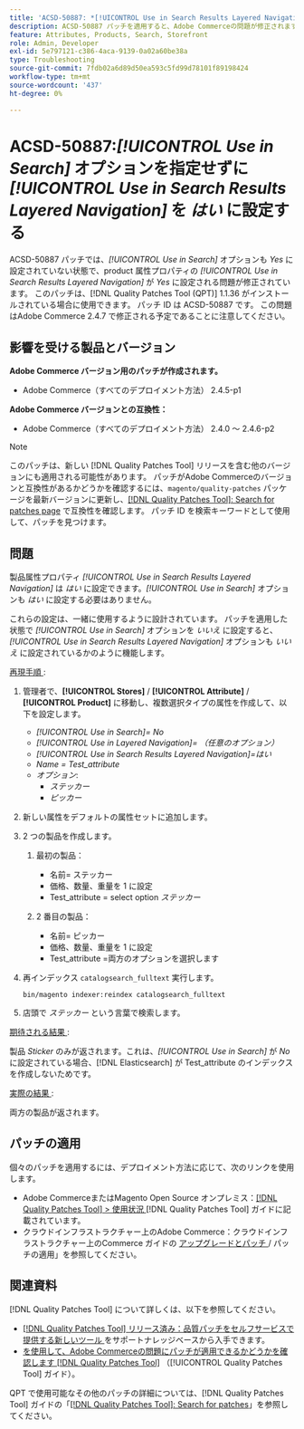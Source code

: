 ```yaml
---
title: 'ACSD-50887: *[!UICONTROL Use in Search Results Layered Navigation]* オプションを指定せずに*[!UICONTROL Use in Search]*を [ はい ] に設定'
description: ACSD-50887 パッチを適用すると、Adobe Commerceの問題が修正されます。この問題では、*[!UICONTROL Use in Search]* オプションも*Yes*に設定されていない場合に、product 属性プロパティ*[!UICONTROL Use in Search Results Layered Navigation]*を*Yes*に設定できます。
feature: Attributes, Products, Search, Storefront
role: Admin, Developer
exl-id: 5e797121-c386-4aca-9139-0a02a60be38a
type: Troubleshooting
source-git-commit: 7fdb02a6d89d50ea593c5fd99d78101f89198424
workflow-type: tm+mt
source-wordcount: '437'
ht-degree: 0%

---
```


# ACSD-50887:*[!UICONTROL Use in Search]* オプションを指定せずに *[!UICONTROL Use in Search Results Layered Navigation]* を *はい* に設定する

ACSD-50887 パッチでは、*[!UICONTROL Use in Search]* オプションも *Yes* に設定されていない状態で、product 属性プロパティの *[!UICONTROL Use in Search Results Layered Navigation]* が *Yes* に設定される問題が修正されています。 このパッチは、[!DNL Quality Patches Tool (QPT)] 1.1.36 がインストールされている場合に使用できます。 パッチ ID は ACSD-50887 です。 この問題はAdobe Commerce 2.4.7 で修正される予定であることに注意してください。

## 影響を受ける製品とバージョン

**Adobe Commerce バージョン用のパッチが作成されます。**

* Adobe Commerce（すべてのデプロイメント方法） 2.4.5-p1

**Adobe Commerce バージョンとの互換性：**

* Adobe Commerce（すべてのデプロイメント方法） 2.4.0 ～ 2.4.6-p2

>[!NOTE]
>
>このパッチは、新しい [!DNL Quality Patches Tool] リリースを含む他のバージョンにも適用される可能性があります。 パッチがAdobe Commerceのバージョンと互換性があるかどうかを確認するには、`magento/quality-patches` パッケージを最新バージョンに更新し、[[!DNL Quality Patches Tool]: Search for patches page](https://experienceleague.adobe.com/tools/commerce-quality-patches/index.html) で互換性を確認します。 パッチ ID を検索キーワードとして使用して、パッチを見つけます。

## 問題

製品属性プロパティ *[!UICONTROL Use in Search Results Layered Navigation]* は *はい* に設定できます。*[!UICONTROL Use in Search]* オプションも *はい* に設定する必要はありません。

これらの設定は、一緒に使用するように設計されています。 パッチを適用した状態で *[!UICONTROL Use in Search]* オプションを *いいえ* に設定すると、*[!UICONTROL Use in Search Results Layered Navigation]* オプションも *いいえ* に設定されているかのように機能します。

<u> 再現手順 </u>:

1. 管理者で、**[!UICONTROL Stores]** / **[!UICONTROL Attribute]** / **[!UICONTROL Product]** に移動し、複数選択タイプの属性を作成して、以下を設定します。

   * *[!UICONTROL Use in Search]= No*
   * *[!UICONTROL Use in Layered Navigation]= （任意のオプション）*
   * *[!UICONTROL Use in Search Results Layered Navigation]=はい*
   * *Name = Test_attribute*
   * *オプション*:
      * *ステッカー*
      * *ピッカー*

1. 新しい属性をデフォルトの属性セットに追加します。
1. 2 つの製品を作成します。

   1. 最初の製品：
      * 名前= ステッカー
      * 価格、数量、重量を 1 に設定
      * Test_attribute = select option *ステッカー*

   1. 2 番目の製品：
      * 名前= ピッカー
      * 価格、数量、重量を 1 に設定
      * Test_attribute =両方のオプションを選択します

1. 再インデックス `catalogsearch_fulltext` 実行します。

   `bin/magento indexer:reindex catalogsearch_fulltext`

1. 店頭で *ステッカー* という言葉で検索します。

<u> 期待される結果 </u>:

製品 *Sticker* のみが返されます。これは、*[!UICONTROL Use in Search]* が *No* に設定されている場合、[!DNL Elasticsearch] が Test_attribute のインデックスを作成しないためです。

<u> 実際の結果 </u>:

両方の製品が返されます。

## パッチの適用

個々のパッチを適用するには、デプロイメント方法に応じて、次のリンクを使用します。

* Adobe CommerceまたはMagento Open Source オンプレミス：[[!DNL Quality Patches Tool] > 使用状況 ](/help/tools/quality-patches-tool/usage.md)[!DNL Quality Patches Tool] ガイドに記載されています。
* クラウドインフラストラクチャー上のAdobe Commerce：クラウドインフラストラクチャー上のCommerce ガイドの [ アップグレードとパッチ ](https://experienceleague.adobe.com/docs/commerce-cloud-service/user-guide/develop/upgrade/apply-patches.html)/ パッチの適用」を参照してください。

## 関連資料

[!DNL Quality Patches Tool] について詳しくは、以下を参照してください。

* [[!DNL Quality Patches Tool]  リリース済み：品質パッチをセルフサービスで提供する新しいツール ](https://experienceleague.adobe.com/en/docs/commerce-operations/tools/quality-patches-tool/quality-patches-tool-to-self-serve-quality-patches) をサポートナレッジベースから入手できます。
* [ を使用して、Adobe Commerceの問題にパッチが適用できるかどうかを確認します  [!DNL Quality Patches Tool]](/help/tools/quality-patches-tool/patches-available-in-qpt/check-patch-for-magento-issue-with-magento-quality-patches.md) （[!UICONTROL Quality Patches Tool] ガイド）。


QPT で使用可能なその他のパッチの詳細については、[!DNL Quality Patches Tool] ガイドの「[[!DNL Quality Patches Tool]: Search for patches](https://experienceleague.adobe.com/tools/commerce-quality-patches/index.html)」を参照してください。
